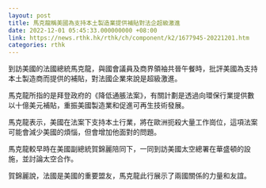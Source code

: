 ```yaml
---
layout: post
title: 馬克龍稱美國為支持本土製造業提供補貼對法企超級激進
date: 2022-12-01 05:45:33.000000000 +08:00
link: https://news.rthk.hk/rthk/ch/component/k2/1677945-20221201.htm
categories: rthk
---
```


到訪美國的法國總統馬克龍，與國會議員及商界領袖共晉午餐時，批評美國為支持本土製造商而提供的補貼，對法國企業來說是超級激進。

馬克龍所指的是拜登政府的《降低通脹法案》，有關計劃是透過向環保行業提供數以十億美元補貼，重振美國製造業和促進可再生技術發展。

馬克龍表示，美國在法案下支持本土行業，將在歐洲扼殺大量工作崗位，這項法案可能會減少美國的煩惱，但會增加他面對的問題。

馬克龍較早時在美國副總統賀錦麗陪同下，一同到訪美國太空總署在華盛頓的設施，並討論太空合作。

賀錦麗說，法國是美國的重要盟友，馬克龍此行展示了兩國關係的力量和友誼。
